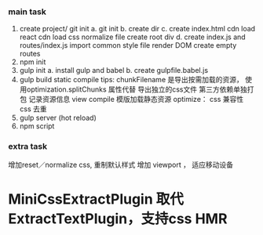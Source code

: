 ### main task
1. create project/ git init
    a. git init
    b. create dir
    c. create index.html
        cdn load react
        cdn load css normalize file
        create root div
    d. create index.js and routes/index.js
        import common style file
        render DOM
        create empty routes
6. npm init
7. gulp init
    a. install gulp and babel
    b. create gulpfile.babel.js
8. gulp build
    static compile
        tips: chunkFilename 是导出按需加载的资源， 使用optimization.splitChunks 属性代替
        导出独立的css文件
        第三方依赖单独打包
        记录资源信息
    view compile 模版加载静态资源
    optimize：
        css 兼容性
        css 去重
9. gulp server (hot reload)
10. npm script

### extra task
增加reset／normalize css, 重制默认样式
增加 viewport <meta> ， 适应移动设备


# MiniCssExtractPlugin 取代 ExtractTextPlugin，支持css HMR